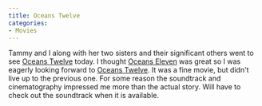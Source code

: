 ```yaml
---
title: Oceans Twelve
categories:
- Movies
---
```


Tammy and I along with her two sisters and their significant others went to see [Oceans Twelve](http://www.imdb.com/title/tt0349903/) today. I thought [Oceans Eleven](http://www.imdb.com/title/tt0240772/) was great so I was eagerly looking forward to [Oceans Twelve](http://www.imdb.com/title/tt0349903/). It was a fine movie, but didn't live up to the previous one. For some reason the soundtrack and cinematography impressed me more than the actual story. Will have to check out the soundtrack when it is available.
